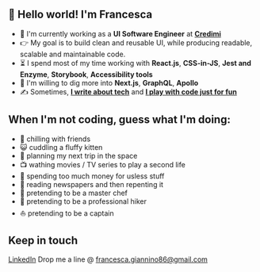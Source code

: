 ## 👋 Hello world! I'm Francesca

- 🏢 I'm currently working as a **UI Software Engineer** at **[Credimi](https://credimi.com)**
- 👉 My goal is to build clean and reusable UI, while producing readable, scalable and maintainable code.
- ⏳ I spend most of my time working with **React.js**, **CSS-in-JS**, **Jest and Enzyme**, **Storybook**, **Accessibility tools**
- 🔭 I'm willing to dig more into **Next.js**, **GraphQL**, **Apollo**
- ✍️ Sometimes, **[I write about tech](https://medium.com/@fuladuf)** and **[I play with code just for fun](https://codepen.io/gfrancesca)**

## When I'm not coding, guess what I'm doing:
- 🍻 chilling with friends
- 😺 cuddling a fluffy kitten
- 🚀 planning my next trip in the space
- 📺 wathing movies / TV series to play a second life
- 💸 spending too much money for usless stuff
- 📰 reading newspapers and then repenting it
- 🍝 pretending to be a master chef
- 🗻 pretending to be a professional hiker
- ⛵ pretending to be a captain

## Keep in touch
[LinkedIn](https://www.linkedin.com/in/francesca-giannino-293ba819/)
Drop me a line @ francesca.giannino86@gmail.com
